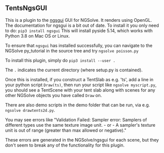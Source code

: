 ## TentsNgsGUI

This is a plugin to the [ngsgui](https://github.com/NGSolve/ngsgui) GUI for NGSolve.  It renders using OpenGL.  The documentation for ngsgui is a bit out of date.  To install it you only need to do: `pip3 install ngsgui`  This will install pyside 5.14, which works with Python 3.8 on Mac OS or Linux.

To ensure that `ngsgui` has installed successfully, you can navigate to the NGSolve py_tutorial in the source tree and try `ngsolve poisson.py`

To install this plugin, simply do `pip3 install --user .`

The `.` indicates the current directory (where setup.py is contained).

Once this is installed, if you construct a TentSlab as e.g. 'ts', add a line in your python script `Draw(ts)`, then run your script like `ngsolve myscript.py`, you should see a TentScene with your tent slab along with scenes for any other NGSolve objects you have called `Draw` on.

There are also demo scripts in the demo folder that can be run, via e.g. `ngsolve drawtents2d.py`.

You may see errors like "Validation Failed: Sampler error: Samplers of different types use the same texture image unit. - or - A sampler's texture unit is out of range (greater than max allowed or negative)."

These errors are generated in the NGSolve/ngsgui for each scene, but they don't seem to break any of the functionality for this plugin.
